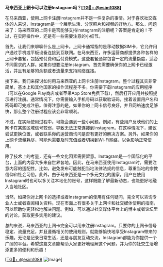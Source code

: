 **马来西亚上網卡可以注册Instagram吗？[[TG💪+ @esim1088](https://t.me/s/esim1088)]**

在马来西亚，使用上网卡注册Instagram并不是一件复杂的事情。对于喜欢社交媒体的人来说，Instagram是一个展示生活、分享照片和视频的好地方。那么，问题来了：马来西亚的上网卡是否能够支持Instagram的注册呢？答案是肯定的！不过，在实际操作中，还是有一些需要注意的小细节。

首先，让我们来聊聊什么是上网卡。上网卡通常指的是移动数据SIM卡，它允许用户通过手机或平板设备连接到互联网。在马来西亚，许多运营商都提供各种各样的上网卡套餐，包括预付费和后付费模式。这些套餐通常包含一定的流量额度，适合不同需求的人群。如果你想要注册Instagram，首先需要确保你的上网卡已经激活，并且有足够的余额或者流量来支持网络连接。

接下来，我们来探讨如何用马来西亚的上网卡注册Instagram。整个过程其实非常简单，基本上和其他国家的操作流程差不多。你需要下载Instagram的应用程序（可以在Google Play商店或者苹果App Store免费下载），然后打开应用并按照提示进行注册。通常情况下，你需要输入手机号码以获取验证码，接着设置用户名和密码即可完成注册。值得注意的是，如果你的上网卡信号良好，并且网络速度足够快，那么整个注册过程应该会非常顺利。

不过，在实际使用过程中，可能会遇到一些小问题。例如，有些用户反映他们的上网卡在某些区域信号较弱，导致无法正常连接到Instagram。在这种情况下，建议尝试更换位置，或者联系你的运营商询问是否有更好的解决方案。另外，如果你的上网卡流量耗尽，可能也需要及时充值或者切换到Wi-Fi网络，以免影响正常使用。

除了技术上的考量，还有一些文化因素需要留意。Instagram是一个国际化的平台，上面的内容大多来自世界各地。因此，在马来西亚使用Instagram时，需要注意内容的适配性。比如，避免发布可能触犯当地法律法规的信息，尊重当地的宗教信仰和社会习俗。此外，由于马来西亚是一个多元文化的国家，用户在使用Instagram时也可以多关注本地化的账号，这样既能了解最新动态，也能更好地融入当地社区。

当然，如果你对上网卡的选择或者Instagram的使用有任何疑问，完全可以咨询专业人士或者查阅相关资料。现在市面上有很多关于上网卡和社交媒体使用的指南，可以帮助你更轻松地解决问题。例如，可以通过社交媒体平台上的博主或者论坛里的讨论，获取更多实用的建议。

总的来说，马来西亚的上网卡完全可以用来注册Instagram。只要你的上网卡信号稳定、流量充足，并且遵循相关的使用规则，就能够愉快地享受Instagram带来的乐趣。无论是记录日常生活，还是与朋友互动交流，Instagram都能为你提供一个广阔的平台。希望这篇文章能帮助大家更好地理解这个问题，并为你的社交生活增添更多的便利和乐趣！

[[TG💪+ @esim1088](https://t.me/s/esim1088) ![Image](https://i.postimg.cc/4NQfJmqS/Snipaste-2025-05-13-00-14-12.png)]